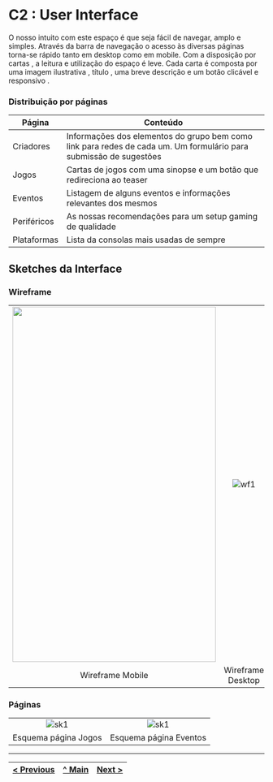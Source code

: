 # C2 : User Interface

O nosso intuito com este espaço é que seja fácil de navegar, amplo e simples.
Através da barra de navegação o acesso às diversas páginas torna-se rápido tanto em desktop como em mobile.
Com a disposição por cartas , a leitura e utilização do espaço é leve. Cada carta é composta por uma imagem ilustrativa , título , uma breve descrição e um botão clicável e responsivo . 

### Distribuição por páginas

| Página | Conteúdo |
|----------|----------|
| Criadores | Informações dos elementos do grupo bem como link para redes de cada um. Um formulário para submissão de sugestões|
| Jogos | Cartas de jogos com uma sinopse e um botão que redireciona ao teaser|
| Eventos | Listagem de alguns eventos e informações relevantes dos mesmos|
| Periféricos | As nossas recomendações para um setup gaming de qualidade|
| Plataformas | Lista da consolas mais usadas de sempre |

## Sketches da Interface

### Wireframe
| | |
:---: | :---:
<img src="https://i.ibb.co/Wg3GLGs/gamezonemobile.png" width="400" height="700"> | ![wf1](https://i.ibb.co/QmWZSqd/gamezone.png)
Wireframe Mobile |  Wireframe Desktop





### Páginas
| | |
:---: | :---:
![sk1](https://i.ibb.co/0JWpsww/Web-1920-1.png) | ![sk1](https://i.ibb.co/ZW626fG/Web-1920-2.png)
Esquema página Jogos |  Esquema página Eventos




---
[< Previous](c1.md) | [^ Main](https://github.com/machadexx/gamezoneTI) | [Next >](c3.md)
:--- | :---: | ---: 
